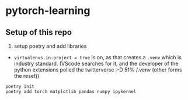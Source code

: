 # pytorch-learning

## Setup of this repo

1. setup poetry and add libraries 
 * `virtualenvs.in-project = true` is on, as that creates a `.venv` which is industry standard.
   (VScode searches for it, and the developer of the python extensions polled the twitterverse :-D 51% <project>/.venv (other forms the reset))


```
poetry init
poetry add torch matplotlib pandas numpy ipykernel
```

